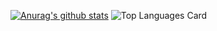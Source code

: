 [![Anurag's github stats](https://github-readme-stats.vercel.app/api?username=nobu0605)](https://github.com/nobu0605/github-readme-stats)
![Top Languages Card](https://github-readme-stats.vercel.app/api/top-langs/?username=nobu0605)
